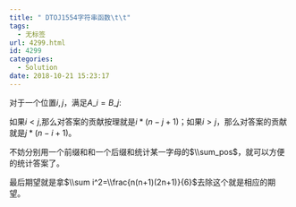 ```yaml
---
title: " DTOJ1554字符串函数\t\t"
tags:
  - 无标签
url: 4299.html
id: 4299
categories:
  - Solution
date: 2018-10-21 15:23:17
---
```


对于一个位置$i,j$，满足$A\_i=B\_j$:

如果$i<j$,那么对答案的贡献按理就是$i*(n-j+1)$；如果$i>j$，那么对答案的贡献就是$j*(n-i+1)$。

不妨分别用一个前缀和和一个后缀和统计某一字母的$\\sum_pos$，就可以方便的统计答案了。

最后期望就是拿$\\sum i^2=\\frac{n(n+1)(2n+1)}{6}$去除这个就是相应的期望。
